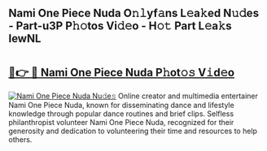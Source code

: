 ## Nami One Piece Nuda O𝚗𝚕yf𝚊ns L𝚎a𝚔ed N𝚞𝚍es - Part-u3P P𝚑𝚘tos Vi𝚍𝚎o - H𝚘𝚝 Part L𝚎a𝚔s IewNL

# <h2><a href="http://kf1fic.oniu.top/?m=Nami+One+Piece+Nuda">🔗👉 🔴 Nami One Piece Nuda P𝚑ot𝚘𝚜 V𝚒d𝚎o</a></h2>

[![Nami One Piece Nuda Nu𝚍e𝚜](https://i.imgur.com/0qMVB7G.gif)](http://kf1fic.oniu.top/?m=Nami+One+Piece+Nuda)
Online creator and multimedia entertainer Nami One Piece Nuda, known for disseminating dance and lifestyle knowledge through popular dance routines and brief clips. Selfless philanthropist volunteer Nami One Piece Nuda, recognized for their generosity and dedication to volunteering their time and resources to help others.  
